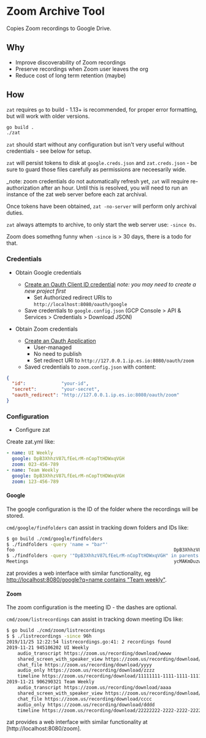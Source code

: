 # Zoom Archive Tool

Copies Zoom recordings to Google Drive.

## Why

* Improve discoverability of Zoom recordings
* Preserve recordings when Zoom user leaves the org
* Reduce cost of long term retention (maybe)

## How

`zat` requires `go` to build - 1.13+ is recommended, for proper error formatting, but will work with older versions.

```sh
go build .
./zat
```

`zat` should start without any configuration but isn't very useful without credentials - see below for setup.

`zat` will persist tokens to disk at `google.creds.json` and `zat.creds.json` - be sure to guard those files carefully as permissions are neceesarily wide.

_note: zoom credentials do not automatically refresh yet, `zat` will require re-authorization after an hour.
Until this is resolved, you will need to run an instance of the zat web server before each zat archival.

Once tokens have been obtained, `zat -no-server` will perform only archival duties.

`zat` always attempts to archive, to only start the web server use: `-since 0s`.

Zoom does somethng funny when `-since` is > 30 days, there is a todo for that.

### Credentials

* Obtain Google credentials
  * [Create an Oauth Client ID credential](https://console.cloud.google.com/apis/credentials) _note: you may need to create a new project first_
    * Set Authorized redirect URIs to `http://localhost:8080/oauth/google`
  * Save credentials to `google.config.json` (GCP Console > API & Services > Credentials > Download JSON)

* Obtain Zoom credentials
  * [Create an Oauth Application](https://marketplace.zoom.us/develop/create)
    * User-managed
    * No need to publish
    * Set redirect URI to `http://127.0.0.1.ip.es.io:8080/oauth/zoom`
  * Saved credentials to `zoom.config.json` with content:
```json
{
  "id":             "your-id",
  "secret":         "your-secret",
  "oauth_redirect": "http://127.0.0.1.ip.es.io:8080/oauth/zoom"
}
```

### Configuration

* Configure zat

Create zat.yml like:

```yaml
- name: UI Weekly
  google: DpB3XhhzV87LfEeLrM-nCopTtHDWxqVGH
  zoom: 023-456-789
- name: Team Weekly
  google: DpB3XhhzV87LfEeLrM-nCopTtHDWxqVGH
  zoom: 123-456-789
```

#### Google

The google configuration is the ID of the folder where the recordings will be stored.

`cmd/google/findfolders` can assist in tracking down folders and IDs like:

```sh
$ go build ./cmd/google/findfolders
$ ./findfolders -query 'name = "bar"'
foo                                                          DpB3XhhzV87LfEeLrM-nCopTtHDWxqVGH https://drive.google.com/drive/folders/DpB3XhhzV87LfEeLrM-nCopTtHDWxqVGH
$ ./findfolders -query '"DpB3XhhzV87LfEeLrM-nCopTtHDWxqVGH" in parents and name = "Meetings"'
Meetings                                                     ycMAKmDuzwobv6eBf9-PLupEGJJ6BtyoJ https://drive.google.com/drive/folders/ycMAKmDuzwobv6eBf9-PLupEGJJ6BtyoJ
```

zat provides a web interface with similar functionality, eg [http://localhost:8080/google?q=name contains "Team weekly"](http://localhost:8080/google?q=name%20contains%20%27Team%20weekly%27).

#### Zoom

The zoom configuration is the meeting ID - the dashes are optional.

`cmd/zoom/listrecordings` can assist in tracking down meeting IDs like:

```sh
$ go build ./cmd/zoom/listrecordings
$ $ ./listrecordings -since 96h
2019/11/25 12:22:54 listrecordings.go:41: 2 recordings found
2019-11-21 945106202 UI Weekly
    audio_transcript https://zoom.us/recording/download/wwww
    shared_screen_with_speaker_view https://zoom.us/recording/download/xxxx
    chat_file https://zoom.us/recording/download/yyyy
    audio_only https://zoom.us/recording/download/zzzz
    timeline https://zoom.us/recording/download/11111111-1111-1111-1111-111111111111
2019-11-21 906290321 Team Weekly
    audio_transcript https://zoom.us/recording/download/aaaa
    shared_screen_with_speaker_view https://zoom.us/recording/download/bbbb
    chat_file https://zoom.us/recording/download/cccc
    audio_only https://zoom.us/recording/download/dddd
    timeline https://zoom.us/recording/download/22222222-2222-2222-2222-222222222222
```

zat provides a web interface with similar functionality at [http://localhost:8080/zoom].
